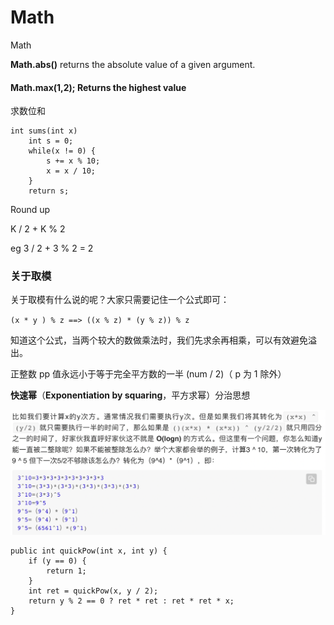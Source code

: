# Math

Math

**Math.abs()** returns the absolute value of a given argument.

#### Math.max(1,2);  Returns the highest value



求数位和

```
int sums(int x)
    int s = 0;
    while(x != 0) {
        s += x % 10;
        x = x / 10;
    }
    return s;

```



Round up

K / 2 + K % 2 

eg 3 / 2 + 3 % 2 = 2

### 关于取模

关于取模有什么说的呢？大家只需要记住一个公式即可：

`(x * y ) % z ==> ((x % z) * (y % z)) % z`

知道这个公式，当两个较大的数做乘法时，我们先求余再相乘，可以有效避免溢出。



正整数 pp​​ 值永远小于等于完全平方数的一半 (num / 2)（ p 为 1 除外）



**快速幂**（**Exponentiation by squaring**，平方求幂）分治思想

![](<../../.gitbook/assets/image (20).png>)

```
public int quickPow(int x, int y) {
    if (y == 0) {
        return 1;
    }
    int ret = quickPow(x, y / 2);
    return y % 2 == 0 ? ret * ret : ret * ret * x;
}


```

